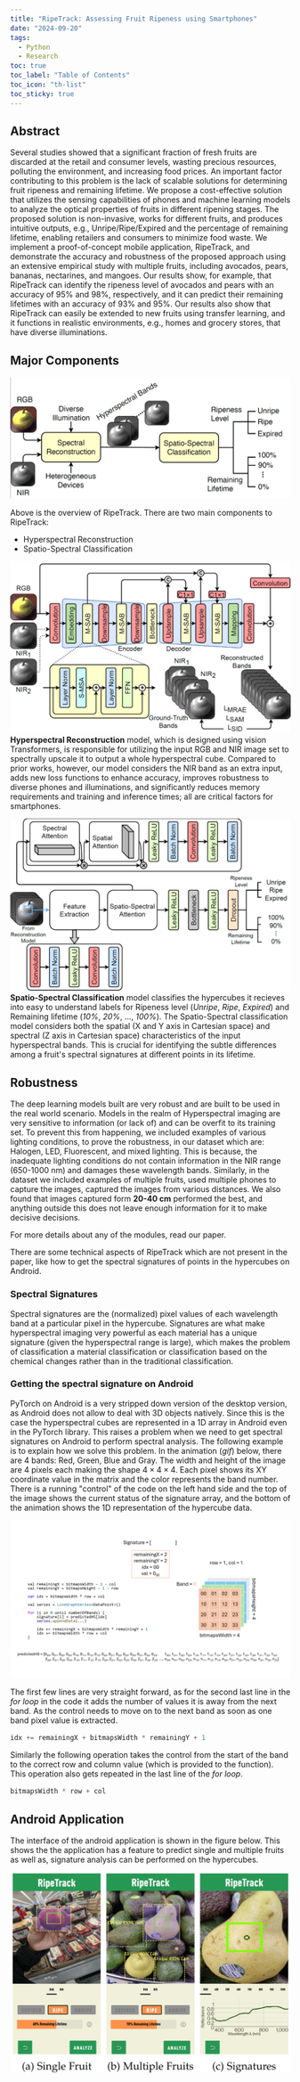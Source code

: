 ```yaml
---
title: "RipeTrack: Assessing Fruit Ripeness using Smartphones"
date: "2024-09-20"
tags:
  - Python
  - Research
toc: true
toc_label: "Table of Contents"
toc_icon: "th-list"
toc_sticky: true
---
```


## Abstract
Several studies showed that a significant fraction of fresh fruits are discarded at the retail and consumer levels, wasting precious resources, polluting the environment, and increasing food prices. An important factor contributing to this problem is the lack of scalable solutions for determining fruit ripeness and remaining lifetime. We propose a cost-effective solution that utilizes the sensing capabilities of phones and machine learning models to analyze the optical properties of fruits in different ripening stages. The proposed solution is non-invasive, works for different fruits, and produces intuitive outputs, e.g., Unripe/Ripe/Expired and the percentage of remaining lifetime, enabling retailers and consumers to minimize food waste. We implement a proof-of-concept mobile application, RipeTrack, and demonstrate the accuracy and robustness of the proposed approach using an extensive empirical study with multiple fruits, including avocados, pears, bananas, nectarines, and mangoes. Our results show, for example, that RipeTrack can identify the ripeness level of avocados and pears with an accuracy of 95% and 98%, respectively, and it can predict their remaining lifetimes with an accuracy of 93% and 95%. Our results also show that RipeTrack can easily be extended to new fruits using transfer learning, and it functions in realistic environments, e.g., homes and grocery stores, that have diverse illuminations.

## Major Components
![RipeTrack Overview](/assets/images/ProjectAssets/RipeTrack/ripetrackOverview.png)

Above is the overview of RipeTrack. There are two main components to RipeTrack:
- Hyperspectral Reconstruction
- Spatio-Spectral Classification

![RipeTrack Hyperspectral Reconstruction](/assets/images/ProjectAssets/RipeTrack/reconstructionArchitecture.png)
**Hyperspectral Reconstruction** model, which is designed using vision Transformers, is responsible for utilizing the input RGB and NIR image set to spectrally upscale it to output a whole hyperspectral cube. Compared to prior works, however, our model considers the NIR band as an extra input, adds new loss functions to enhance accuracy, improves robustness to diverse phones and illuminations, and significantly reduces memory requirements and training and inference times; all are critical factors for smartphones.

![RipeTrack Spatio-Spectral Classification](/assets/images/ProjectAssets/RipeTrack/classifierArchitecture.png)
**Spatio-Spectral Classification** model classifies the hypercubes it recieves into easy to understand labels for Ripeness level (*Unripe*, *Ripe*, *Expired*) and Remaining lifetime (*10%*, *20%*, ..., *100%*). The Spatio-Spectral classification model considers both the spatial (X and Y axis in Cartesian space) and spectral (Z axis in Cartesian space) characteristics of the input hyperspectral bands. This is crucial for identifying the subtle differences among a fruit's spectral signatures at different points in its lifetime.

## Robustness
The deep learning models built are very robust and are built to be used in the real world scenario. Models in the realm of Hyperspectral imaging are very sensitive to information (or lack of) and can be overfit to its training set. To prevent this from happening, we included examples of various lighting conditions, to prove the robustness, in our dataset which are: Halogen, LED, Fluorescent, and mixed lighting. This is because, the inadequate lighting conditions do not contain information in the NIR range (650-1000 nm) and damages these wavelength bands. Similarly, in the dataset we included examples of multiple fruits, used multiple phones to capture the images, captured the images from various distances. We also found that images captured form **20-40 cm** performed the best, and anything outside this does not leave enough information for it to make decisive decisions.

For more details about any of the modules, read our paper.

There are some technical aspects of RipeTrack which are not present in the paper, like how to get the spectral signatures of points in the hypercubes on Android.

### Spectral Signatures
Spectral signatures are the (normalized) pixel values of each wavelength band at a particular pixel in the hypercube. Signatures are what make hyperspectral imaging very powerful as each material has a unique signature (given the hyperspectral range is large), which makes the problem of classification a material classification or classification based on the chemical changes rather than in the traditional classification.

### Getting the spectral signature on Android
PyTorch on Android is a very stripped down version of the desktop version, as Android does not allow to deal with 3D objects natively. Since this is the case the hyperspectral cubes are represented in a 1D array in Android even in the PyTorch library. This raises a problem when we need to get spectral signatures on Android to perform spectral analysis. The following example is to explain how we solve this problem. In the animation (*gif*) below, there are 4 bands: Red, Green, Blue and Gray. The width and height of the image are 4 pixels each making the shape $4 \times 4 \times 4$. Each pixel shows its XY coordinate value in the matrix and the color represents the band number. There is a running "control" of the code on the left hand side and the top of the image shows the current status of the signature array, and the bottom of the animation shows the 1D representation of the hypercube data.

![Signature Explanation](/assets/images/ProjectAssets/RipeTrack/SignatureExplaination.gif)

The first few lines are very straight forward, as for the second last line in the *for loop* in the code it adds the number of values it is away from the next band. As the control needs to move on to the next band as soon as one band pixel value is extracted.

```py
idx += remainingX + bitmapsWidth * remainingY + 1
```

Similarly the following operation takes the control from the start of the band to the correct row and column value (which is provided to the function). This operation also gets repeated in the last line of the *for loop*.

```python
bitmapsWidth * row + col
```

## Android Application

The interface of the android application is shown in the figure below. This shows the the application has a feature to predict single and multiple fruits as well as, signature analysis can be performed on the hypercubes.

![RipeTrack Android](/assets/images/ProjectAssets/RipeTrack/ripetrackAndroid.png)

<!-- ## Paper Supplementary Material

IEEE Transactions on Mobile Computing, 2024.

| [[Code]](https://github.com/ShahzaibWaseem/RipeTrack) | [[Android]](https://github.com/ShahzaibWaseem/RipeTrack-Android) | -->